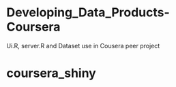# Developing_Data_Products-Coursera
Ui.R, server.R and Dataset use in Cousera peer project
# coursera_shiny
